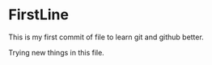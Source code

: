 # FirstLine

This is my first commit of file to learn git and github better.

Trying new things in this file.


